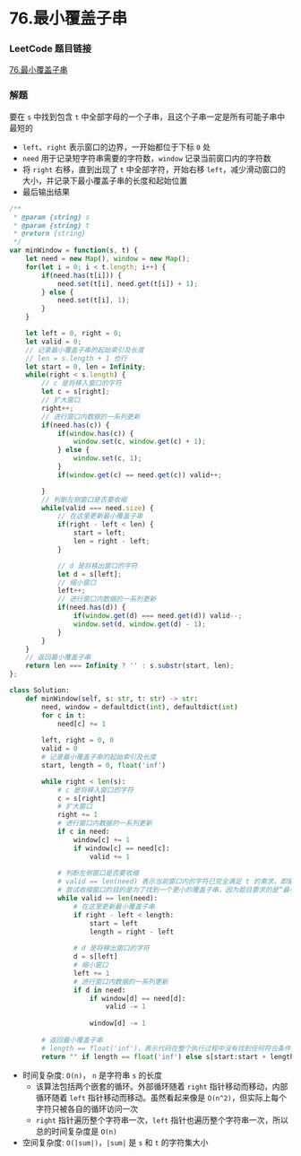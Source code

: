 # 76.最小覆盖子串

### LeetCode 题目链接

[76.最小覆盖子串](https://leetcode.cn/problems/minimum-window-substring/)

### 解题

要在 `s` 中找到包含 `t` 中全部字母的一个子串，且这个子串一定是所有可能子串中最短的
- `left`、`right` 表示窗口的边界，一开始都位于下标 `0` 处
- `need` 用于记录短字符串需要的字符数，`window` 记录当前窗口内的字符数
- 将 `right` 右移，直到出现了 `t` 中全部字符，开始右移 `left`，减少滑动窗口的大小，并记录下最小覆盖子串的长度和起始位置
- 最后输出结果

```js
/**
 * @param {string} s
 * @param {string} t
 * @return {string}
 */
var minWindow = function(s, t) {
    let need = new Map(), window = new Map();
    for(let i = 0; i < t.length; i++) {
        if(need.has(t[i])) {
            need.set(t[i], need.get(t[i]) + 1);
        } else {
            need.set(t[i], 1);
        }
    }

    let left = 0, right = 0;
    let valid = 0;
    // 记录最小覆盖子串的起始索引及长度
    // len = s.length + 1 也行
    let start = 0, len = Infinity;
    while(right < s.length) {
        // c 是将移入窗口的字符
        let c = s[right];
        // 扩大窗口
        right++;
        // 进行窗口内数据的一系列更新
        if(need.has(c)) {
            if(window.has(c)) {
                window.set(c, window.get(c) + 1);
            } else {
                window.set(c, 1);
            }
            if(window.get(c) == need.get(c)) valid++;

        }
        // 判断左侧窗口是否要收缩
        while(valid === need.size) {
            // 在这里更新最小覆盖子串
            if(right - left < len) {
                start = left;
                len = right - left;
            }

            // d 是将移出窗口的字符
            let d = s[left];
            // 缩小窗口
            left++;
            // 进行窗口内数据的一系列更新
            if(need.has(d)) {
                if(window.get(d) === need.get(d)) valid--;
                window.set(d, window.get(d) - 1);
            }
        }
    }
    // 返回最小覆盖子串
    return len === Infinity ? '' : s.substr(start, len);
};
```
```python
class Solution:
    def minWindow(self, s: str, t: str) -> str:
        need, window = defaultdict(int), defaultdict(int)
        for c in t:
            need[c] += 1
        
        left, right = 0, 0
        valid = 0
        # 记录最小覆盖子串的起始索引及长度
        start, length = 0, float('inf')

        while right < len(s):
            # c 是将移入窗口的字符
            c = s[right]
            # 扩大窗口
            right += 1
            # 进行窗口内数据的一系列更新
            if c in need:
                window[c] += 1
                if window[c] == need[c]:
                    valid += 1
            
            # 判断左侧窗口是否要收缩
            # valid == len(need) 表示当前窗口内的字符已完全满足 t 的需求，即窗口内的字符和 t 中的字符种类和数量都对上了，这意味着当前窗口是一个符合条件的覆盖子串
            # 尝试收缩窗口的目的是为了找到一个更小的覆盖子串，因为题目要求的是“最小”窗口
            while valid == len(need):
                # 在这里更新最小覆盖子串
                if right - left < length:
                    start = left
                    length = right - left
                
                # d 是将移出窗口的字符
                d = s[left]
                # 缩小窗口
                left += 1
                # 进行窗口内数据的一系列更新
                if d in need:
                    if window[d] == need[d]:
                        valid -= 1
                    
                    window[d] -= 1
        
        # 返回最小覆盖子串
        # length == float('inf')，表示代码在整个执行过程中没有找到任何符合条件的窗口
        return "" if length == float('inf') else s[start:start + length]
```
- 时间复杂度: `O(n)`， `n` 是字符串 `s` 的长度
  - 该算法包括两个嵌套的循环。外部循环随着 `right` 指针移动而移动，内部循环随着 `left` 指针移动而移动。虽然看起来像是 `O(n^2)`，但实际上每个字符只被各自的循环访问一次
  - `right` 指针遍历整个字符串一次，`left` 指针也遍历整个字符串一次，所以总的时间复杂度是 `O(n)`
- 空间复杂度: `O(|sum|)`，`|sum|` 是 `s` 和 `t` 的字符集大小